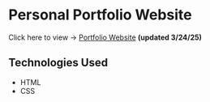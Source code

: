 # Personal Portfolio Website
Click here to view -> [Portfolio Website](https://serjason2.github.io/website/) **(updated 3/24/25)**

## Technologies Used
- HTML
- CSS
